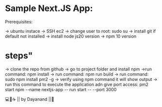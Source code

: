 # Sample Next.JS App: 
Prerequisites:

-> ubuntu instace
-> SSH ec2 
-> change user to root:  sudo su
-> install git if default not installed
-> install node js20 version
-> npm 10 version

# steps"
-> clone the repo from github 
-> go to project folder and install npm
->run command:  npm install
-> run command: npm run build
-> run command: sudo npm install pm2 -g
-> verify using npm command it will show output
-> run this command to execute the application adn give port access: 
pm2 start npm --name nextjs-app -- run start -- --port 3000


💻💖☕ || by Dayanand ||🙏
